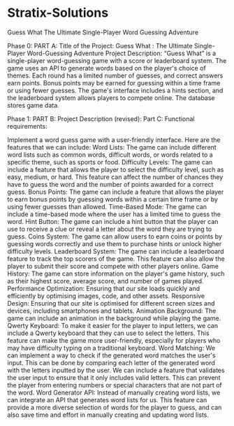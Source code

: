 # Stratix-Solutions
Guess What The Ultimate Single-Player Word Guessing Adventure

Phase 0: 
PART A:
Title of the Project: Guess What : The Ultimate Single-Player Word-Guessing Adventure
Project Description: “Guess What” is a single-player word-guessing game with a score or leaderboard system. The game uses an API to generate words based on the player's choice of themes. Each round has a limited number of guesses, and correct answers earn points. Bonus points may be earned for guessing within a time frame or using fewer guesses. The game's interface includes a hints section, and the leaderboard system allows players to compete online. The database stores game data. 

Phase 1: 
PART B: Project Description (revised):
Part C: Functional requirements:

Implement a word guess game with a user-friendly interface. Here are the features that we can include:
Word Lists: The game can include different word lists such as common words, difficult words, or words related to a specific theme, such as sports or food.
Difficulty Levels: The game can include a feature that allows the player to select the difficulty level, such as easy, medium, or hard. This feature can affect the number of chances they have to guess the word and the number of points awarded for a correct guess.
Bonus Points: The game can include a feature that allows the player to earn bonus points by guessing words within a certain time frame or by using fewer guesses than allowed.
Time-Based Mode: The game can include a time-based mode where the user has a limited time to guess the word.
Hint Button: The game can include a hint button that the player can use to receive a clue or reveal a letter about the word they are trying to guess.
Coins System: The game can allow users to earn coins or points by guessing words correctly and use them to purchase hints or unlock higher difficulty levels.
Leaderboard System: The game can include a leaderboard feature to track the top scorers of the game. This feature can also allow the player to submit their score and compete with other players online.
Game History: The game can store information on the player's game history, such as their highest score, average score, and number of games played.
Performance Optimization: Ensuring that our site loads quickly and efficiently by optimising images, code, and other assets.
Responsive Design: Ensuring that our site is optimised for different screen sizes and devices, including smartphones and tablets.
Animation Background: The game can include an animation in the background while playing the game.
Qwerty Keyboard: To make it easier for the player to input letters, we can include a Qwerty keyboard that they can use to select the letters. This feature can make the game more user-friendly, especially for players who may have difficulty typing on a traditional keyboard.
Word Matching: We can implement a way to check if the generated word matches the user's input. This can be done by comparing each letter of the generated word with the letters inputted by the user. We can include a feature that validates the user input to ensure that it only includes valid letters. This can prevent the player from entering numbers or special characters that are not part of the word.
Word Generator API: Instead of manually creating word lists, we can integrate an API that generates word lists for us. This feature can provide a more diverse selection of words for the player to guess, and can also save time and effort in manually creating and updating word lists.
